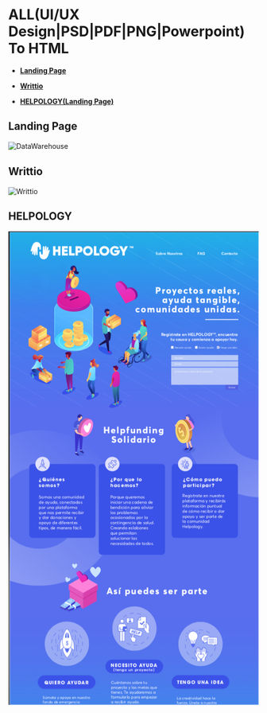 # ALL(UI/UX Design|PSD|PDF|PNG|Powerpoint) To HTML

+ <a href="#landing-page"><strong>Landing Page</strong></a>

+ <a href="#writtio"><strong>Writtio</strong></a>

+ <a href="#HELPOLOGY"><strong>HELPOLOGY(Landing Page)</strong></a>

## Landing Page

<img alt="DataWarehouse" src="assets/desktop-Datawarehouse.jpg" align="center">


## Writtio

<img alt="Writtio" src="assets/Writto.png" align="center">

## HELPOLOGY

<img alt="HELPOLOGY" src="assets/HELPOLOGY.png" align="center">
